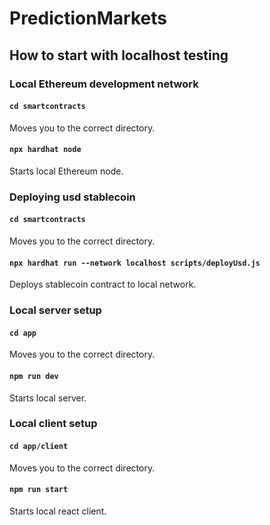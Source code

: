 # PredictionMarkets

## How to start with localhost testing

### Local Ethereum development network

#### `cd smartcontracts`
Moves you to the correct directory.

#### `npx hardhat node`
Starts local Ethereum node.

### Deploying usd stablecoin

#### `cd smartcontracts`
Moves you to the correct directory.

#### `npx hardhat run --network localhost scripts/deployUsd.js`
Deploys stablecoin contract to local network.

### Local server setup

#### `cd app`
Moves you to the correct directory.

#### `npm run dev`
Starts local server.

### Local client setup

#### `cd app/client`
Moves you to the correct directory.

#### `npm run start`
Starts local react client.